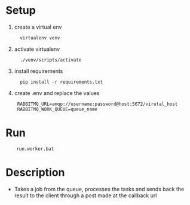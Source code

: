 # Setup
1. create a virtual env
      
         virtualenv venv   

2. activate virtualenv
         
         ./venv/scripts/activate

3. install requirements

         pip install -r requirements.txt
    
4. create .env and replace the values
    
        RABBITMQ_URL=amqp://username:password@host:5672/virutal_host
        RABBITMQ_WORK_QUEUE=queue_name

# Run

        run.worker.bat

# Description

- Takes a job from the queue, processes the tasks and sends back the result to the client through a post made at the callback url